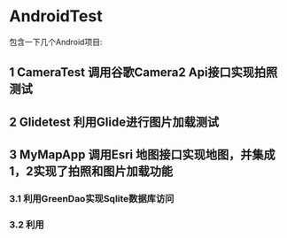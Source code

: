 # AndroidTest
包含一下几个Android项目:
## 1 CameraTest 调用谷歌Camera2 Api接口实现拍照测试

## 2 Glidetest 利用Glide进行图片加载测试

## 3 MyMapApp 调用Esri 地图接口实现地图，并集成1，2实现了拍照和图片加载功能
### 3.1 利用GreenDao实现Sqlite数据库访问
### 3.2 利用
